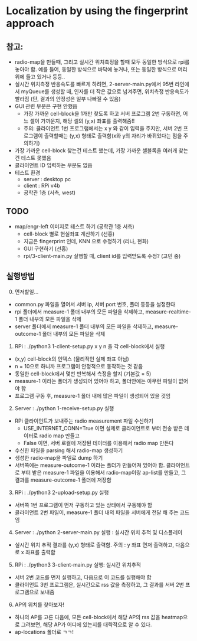 # Localization by using the fingerprint approach

## 참고:
  * radio-map을 만들때, 그리고 실시간 위치측정을 할때 모두 동일한 방식으로 rpi를 놓아야 함. 예를 들어, 동일한 방식으로 바닥에 놓거나, 또는 동일한 방식으로 머리 위에 들고 있거나 등등..
  * 실시간 위치측정 반응속도를 빠르게 하려면, 2-server-main.py에서 95번 라인에서 myQueue를 생성할 때, 인자를 더 작은 값으로 넘겨주면, 위치측정 반응속도가 빨라짐 (단, 결과의 안정성은 일부 나빠질 수 있음)
  * GUI 관련 부분은 구현 안했음
    * 가장 가까운 cell-block을 1개만 찾도록 하고 서버 프로그램 2번 구동하면, 어느 셀이 가까운지, 해당 셀의 (y,x) 좌표를 출력해줌!! 
    * 주의: 클라이언트 1번 프로그램에서는 x y 와 같이 입력을 주지만, 서버 2번 프로그램이 출력할때는 (y,x) 형태로 출력함(x와 y의 자리가 바뀌었다는 점을 주의하기)
  * 가장 가까운 cell-block 찾는건 테스트 했는데, 가장 가까운 셀블록을 여러개 찾는건 테스트 못했음
  * 클라이언트 ID 입력하는 부분도 없음
  * 테스트 환경
    * server : desktop pc
    * client : RPi v4b
    * 공학관 1층 (서측, west)

## TODO
* map/engr-left 이미지로 테스트 하기 (공학관 1층 서측)
  * cell-block 별로 현실좌표 계산하기 (선홍)
  * 지금은 fingerprint 인데, KNN 으로 수정하기 (리나, 현화)
  * GUI 구현하기 (선홍)
  * rpi/3-client-main.py 실행할 때, client id를 입력받도록 수정? (고민 중)

## 실행방법

0. 먼저할일...
  - common.py 파일을 열어서 서버 ip, 서버 port 번호, 폴더 등등을 설정한다
  - rpi 폴더에서 measure-1 폴더 내부의 모든 파일을 삭제하고, measure-realtime-1 폴더 내부의 모든 파일을 삭제
  - server 폴더에서 measure-1 폴더 내부의 모든 파일을 삭제하고, measure-outcome-1 폴더 내부의 모든 파일을 삭제

1. RPi : ./python3 1-client-setup.py x y n 을 각 cell-block에서 실행
  - (x,y) cell-block의 인덱스 (물리적인 실제 좌표 아님)
  - n = 10으로 하니까 프로그램이 안정적으로 동작하는 것 같음
  - 동일한 cell-block에서 몇번 반복해서 측정을 할지 (기본값 = 5)
  - measure-1 이라는 폴더가 생성되어 있어야 하고, 폴더안에는 아무런 파일이 없어야 함
  - 프로그램 구동 후, measure-1 폴더 내에 많은 파일이 생성되어 있을 것임

2. Server : ./python 1-receive-setup.py 실행
  - RPi 클라이언트가 보내주는 radio measurement 파일 수신하기
    - USE_INTERNET_CONN=True 이면 실제로 클라이언트로 부터 전송 받은 데이터로 radio map 만들고
    - False 이면, 서버 로컬에 저장된 데이터를 이용해서 radio map 만든다
  - 수신한 파일을 parsing 해서 radio-map 생성하기
  - 생성한 radio-map을 파일로 dump 하기
  - 서버쪽에는 measure-outcome-1 이라는 폴더가 만들어져 있어야 함. 클라이언트로 부터 받은 measure-1 파일을 이용해서 radio-map이랑 ap-list를 만들고, 그 결과를 measure-outcome-1 폴더에 저장함

3. RPi : ./python3 2-upload-setup.py 실행
  - 서버쪽 1번 프로그램이 먼저 구동하고 있는 상태에서 구동해야 함
  - 클라이언트 2번 파일이, measure-1 폴더 내의 파일을 서버에게 전달 해 주는 코드임

4. Server : ./python 2-server-main.py 실행 : 실시간 위치 추적 및 디스플레이
  - 실시간 위치 추적 결과를 (y,x) 형태로 출력함. 주의 : y 좌표 면저 출력하고, 다음으로 x 좌표를 출력함

5. RPi : ./python3 3-client-main.py 실행: 실시간 위치추적
  - 서버 2번 코드를 먼저 실행하고, 다음으로 이 코드를 실행해야 함
  - 클라이언트 3번 프로그램은, 실시간으로 rss 값을 측정하고, 그 결과를 서버 2번 프로그램으로 보내줌

6. AP의 위치를 찾아보자!
  - 하나의 AP를 고른 다음에, 모든 cell-block에서 해당 AP의 rss 값을 heatmap으로 그려보면, 해당 AP가 어디에 있는지를 대략적으로 알 수 있다.
  - ap-locations 폴더로 ㄱㄱ!

